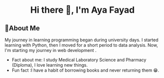 <h1 align="center">Hi there 👋, I'm Aya Fayad</h1>


## 👧About Me

My journey in learning programming began during university days. I started learning with Python, then I moved for a short period to data analysis. Now, I'm starting my journey in web development .
 - Fact about me: I study Medical Laboratory Science and Pharmacy (Diploma), I love learning new things. 
 - Fun fact :I have a habit of borrowing books and never returning them 😁.




